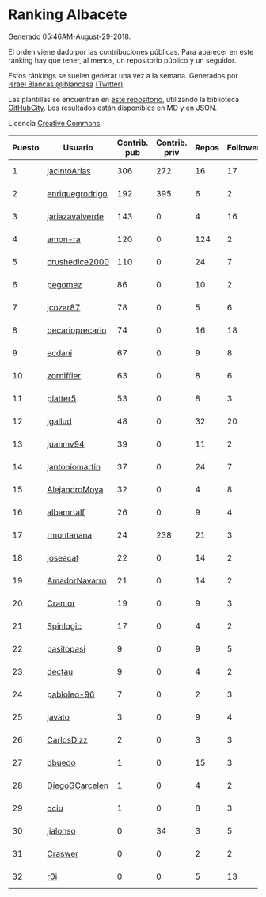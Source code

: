 # Ranking Albacete

Generado 05:46AM-August-29-2018.

El orden viene dado por las contribuciones públicas. Para aparecer en este ránking hay que tener, al menos, un repositorio público y un seguidor.

Estos ránkings se suelen generar una vez a la semana. Generados por [Israel Blancas @iblancasa](https://github.com/iblancasa/) [(Twitter)](https://twitter.com/iblancasa).

Las plantillas se encuentran en [este repositorio](https://github.com/iblancasa/GH-Spanish-Ranking), utilizando la biblioteca [GitHubCity](https://github.com/iblancasa/GitHubCity). Los resultados están disponibles en MD y en JSON.

Licencia [Creative Commons](https://creativecommons.org/licenses/by/4.0/).

| Puesto   |  Usuario  | Contrib. pub | Contrib. priv |Repos| Followers | Desde |  Avatar  |
|----------|-----------|--------------|---------------|-----|-----------|-------|----------|
|1|[jacintoArias](https://github.com/jacintoArias)|306|272|16|17|2014-05-07|![jacintoArias]()|
|2|[enriquegrodrigo](https://github.com/enriquegrodrigo)|192|395|6|2|2014-01-17|![enriquegrodrigo]()|
|3|[jariazavalverde](https://github.com/jariazavalverde)|143|0|4|16|2013-07-20|![jariazavalverde]()|
|4|[amon-ra](https://github.com/amon-ra)|120|0|124|2|2011-09-14|![amon-ra]()|
|5|[crushedice2000](https://github.com/crushedice2000)|110|0|24|7|2015-03-09|![crushedice2000]()|
|6|[pegomez](https://github.com/pegomez)|86|0|10|2|2015-05-02|![pegomez]()|
|7|[jcozar87](https://github.com/jcozar87)|78|0|5|6|2014-11-12|![jcozar87]()|
|8|[becarioprecario](https://github.com/becarioprecario)|74|0|16|18|2014-04-20|![becarioprecario]()|
|9|[ecdani](https://github.com/ecdani)|67|0|9|8|2013-04-20|![ecdani]()|
|10|[zorniffler](https://github.com/zorniffler)|63|0|8|6|2016-06-09|![zorniffler]()|
|11|[platter5](https://github.com/platter5)|53|0|8|3|2017-06-13|![platter5]()|
|12|[jgallud](https://github.com/jgallud)|48|0|32|20|2013-09-02|![jgallud]()|
|13|[juanmv94](https://github.com/juanmv94)|39|0|11|2|2018-06-16|![juanmv94]()|
|14|[jantoniomartin](https://github.com/jantoniomartin)|37|0|24|7|2010-10-14|![jantoniomartin]()|
|15|[AlejandroMoya](https://github.com/AlejandroMoya)|32|0|4|8|2016-10-11|![AlejandroMoya]()|
|16|[albamrtalf](https://github.com/albamrtalf)|26|0|9|4|2015-11-30|![albamrtalf]()|
|17|[rmontanana](https://github.com/rmontanana)|24|238|21|3|2012-02-12|![rmontanana]()|
|18|[joseacat](https://github.com/joseacat)|22|0|14|2|2015-06-27|![joseacat]()|
|19|[AmadorNavarro](https://github.com/AmadorNavarro)|21|0|14|2|2012-11-12|![AmadorNavarro]()|
|20|[Crantor](https://github.com/Crantor)|19|0|9|3|2015-10-11|![Crantor]()|
|21|[Spinlogic](https://github.com/Spinlogic)|17|0|4|2|2013-10-17|![Spinlogic]()|
|22|[pasitopasi](https://github.com/pasitopasi)|9|0|9|5|2017-02-27|![pasitopasi]()|
|23|[dectau](https://github.com/dectau)|9|0|4|2|2018-04-16|![dectau]()|
|24|[pabloleo-96](https://github.com/pabloleo-96)|7|0|2|3|2016-11-03|![pabloleo-96]()|
|25|[javato](https://github.com/javato)|3|0|9|4|2014-09-21|![javato]()|
|26|[CarlosDizz](https://github.com/CarlosDizz)|2|0|3|3|2016-04-21|![CarlosDizz]()|
|27|[dbuedo](https://github.com/dbuedo)|1|0|15|3|2013-08-17|![dbuedo]()|
|28|[DiegoGCarcelen](https://github.com/DiegoGCarcelen)|1|0|4|2|2014-09-23|![DiegoGCarcelen]()|
|29|[ociu](https://github.com/ociu)|1|0|8|3|2013-04-17|![ociu]()|
|30|[jialonso](https://github.com/jialonso)|0|34|3|5|2014-10-12|![jialonso]()|
|31|[Craswer](https://github.com/Craswer)|0|0|2|2|2011-05-21|![Craswer]()|
|32|[r0i](https://github.com/r0i)|0|0|5|13|2013-09-14|![r0i]()|
